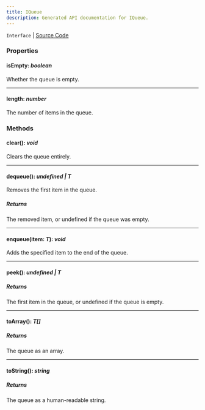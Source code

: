 ```yaml
---
title: IQueue
description: Generated API documentation for IQueue.
---
```


`Interface` | [Source Code](undefined)

### Properties

#### isEmpty: _boolean_

Whether the queue is empty.

---

#### length: _number_

The number of items in the queue.

### Methods

#### clear(): _void_

Clears the queue entirely.

---

#### dequeue(): _undefined | T_

Removes the first item in the queue.

##### Returns
The removed item, or undefined if the queue was empty.

---

#### enqueue(item: _T_): _void_

Adds the specified item to the end of the queue.

---

#### peek(): _undefined | T_

##### Returns
The first item in the queue, or undefined if the queue is empty.

---

#### toArray(): _T[]_

##### Returns
The queue as an array.

---

#### toString(): _string_

##### Returns
The queue as a human-readable string.